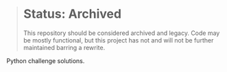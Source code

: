 > # Status: Archived
> This repository should be considered archived and legacy. Code may be mostly functional, but this project has not and will not be further maintained barring a rewrite.

Python challenge solutions.
